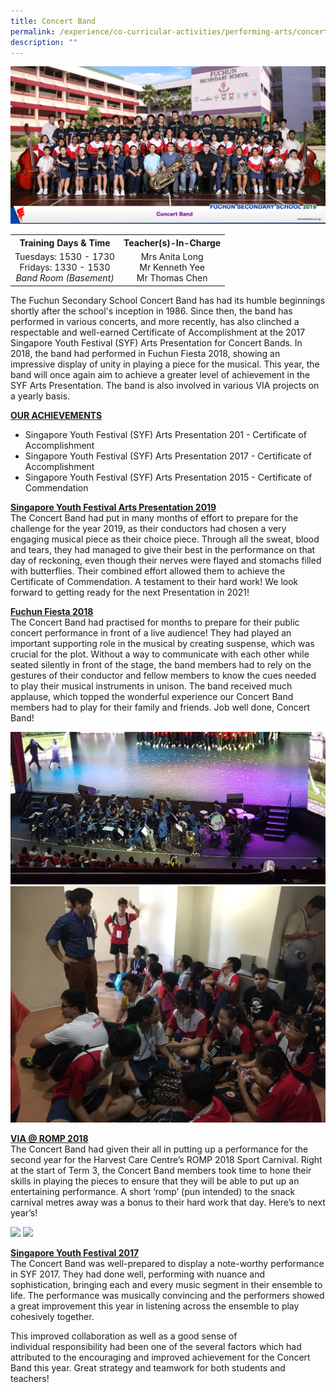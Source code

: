 ```yaml
---
title: Concert Band
permalink: /experience/co-curricular-activities/performing-arts/concert-band
description: ""
---
```

<img src="/images/band1.jpg">
<table style="margin-left: auto; margin-right: auto;">
<tbody>
<tr>
<th style="text-align: center;">Training Days &amp; Time</th>
<th style="text-align: center;">Teacher(s)-In-Charge</th>
</tr>
<tr style="text-align: center;">
<td>
<div>Tuesdays: 1530&nbsp;- 1730</div>
<div>Fridays: 1330&nbsp;- 1530</div>
<div><em>Band Room (Basement)</em></div>
</td>
<td>
<div>Mrs Anita Long</div>
<div>Mr Kenneth Yee</div>
<div>Mr Thomas Chen</div>
</td>
</tr>
</tbody>
</table>
<p>The Fuchun Secondary School Concert Band has had its humble beginnings shortly after the school's inception in 1986. Since then, the band has performed in various concerts, and more recently, has also clinched a respectable and well-earned Certificate of Accomplishment at the 2017 Singapore Youth Festival (SYF) Arts Presentation for Concert Bands. In 2018, the band had performed in Fuchun Fiesta 2018, showing an impressive display of unity in playing a piece for the musical. This year, the band will once again aim to achieve a greater level of achievement in the SYF Arts Presentation. The band is also involved in various VIA projects on a yearly basis.</p>
<p><strong><u>OUR ACHIEVEMENTS</u></strong></p>
<ul>
<li>Singapore Youth Festival (SYF) Arts Presentation 201 - Certificate of Accomplishment</li>
<li>Singapore Youth Festival (SYF) Arts Presentation 2017 - Certificate of Accomplishment</li>
<li>Singapore Youth Festival (SYF) Arts Presentation 2015 - Certificate of Commendation</li>
</ul>
<p><strong><u>Singapore Youth Festival Arts Presentation 2019<br /></u></strong>The Concert Band had put in many months of effort to prepare for the challenge for the year 2019, as their conductors had chosen a very engaging musical piece as their choice piece. Through all the sweat, blood and tears, they had managed to give their best in the performance on that day of reckoning, even though their nerves were flayed and stomachs filled with butterflies. Their combined effort allowed them to achieve the Certificate of Commendation. A testament to their hard work! We look forward to getting ready for the next Presentation in 2021!</p>
<p><strong><u>Fuchun Fiesta 2018<br /></u></strong>The Concert Band had practised for months to prepare for their public concert performance in front of a live audience! They had played an important supporting role in the musical by creating suspense, which was crucial for the plot. Without a way to communicate with each other while seated silently in front of the stage, the band members had to rely on the gestures of their conductor and fellow members to know the cues needed to play their musical instruments in unison. The band received much applause, which topped the wonderful experience our Concert Band members had to play for their family and friends. Job well done, Concert Band!</p>
<img src="/images/band2.jpg">
<img src="/images/band3.jpg">
<p><strong><u>VIA @ ROMP 2018<br /></u></strong>The Concert Band had given their all in putting up a performance for the second year for the Harvest Care Centre&rsquo;s ROMP 2018 Sport Carnival. Right at the start of Term 3, the Concert Band members took time to hone their skills in playing the pieces to ensure that they will be able to put up an entertaining performance. A short &lsquo;romp&rsquo; (pun intended) to the snack carnival metres away was a bonus to their hard work that day. Here&rsquo;s to next year&rsquo;s!</p>
<img src="/images/band4.jpg">
<img src="/images/band5.jpg">
<p><strong><u>Singapore Youth Festival 2017<br /></u></strong>The Concert Band was well-prepared to display a note-worthy performance in&nbsp;SYF 2017. They had done well, performing with nuance and sophistication,&nbsp;bringing each and every music segment in their ensemble to life. The&nbsp;performance was musically convincing and the performers showed a great&nbsp;improvement this year in listening across the ensemble to play cohesively&nbsp;together.</p>
<p>This improved collaboration as well as a good sense of individual&nbsp;responsibility had been one of the several factors which had attributed to the&nbsp;encouraging and improved achievement for the Concert Band this year. Great&nbsp;strategy and teamwork for both students and teachers!</p>